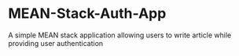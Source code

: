# MEAN-Stack-Auth-App
A simple MEAN stack application allowing users to write article while providing user authentication
